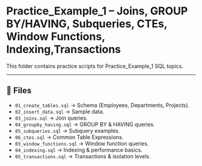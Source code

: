 #  Practice_Example_1 – Joins, GROUP BY/HAVING, Subqueries, CTEs, Window Functions, Indexing,Transactions

This folder contains practice scripts for Practice_Example_1 SQL topics.

---

## 📂 Files
- `01_create_tables.sql` → Schema (Employees, Departments, Projects).  
- `02_insert_data.sql` → Sample data.  
- `03_joins.sql` → Join queries.  
- `04_groupby_having.sql` → GROUP BY & HAVING queries.  
- `05_subqueries.sql` → Subquery examples.  
- `06_ctes.sql` → Common Table Expressions.
- `03_window_functions.sql` → Window function queries.  
- `04_indexing.sql` → Indexing & performance basics.  
- `05_transactions.sql` → Transactions & isolation levels.  
